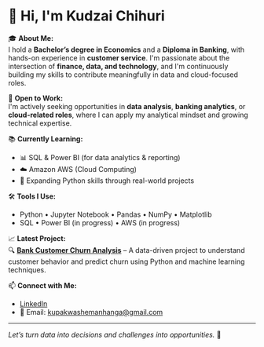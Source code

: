 # 👋 Hi, I'm Kudzai Chihuri

🎓 **About Me:**  
I hold a **Bachelor’s degree in Economics** and a **Diploma in Banking**, with hands-on experience in **customer service**. I'm passionate about the intersection of **finance, data, and technology**, and I'm continuously building my skills to contribute meaningfully in data and cloud-focused roles.

🚀 **Open to Work:**  
I'm actively seeking opportunities in **data analysis**, **banking analytics**, or **cloud-related roles**, where I can apply my analytical mindset and growing technical expertise.

📚 **Currently Learning:**
- 📊 SQL & Power BI (for data analytics & reporting)
- ☁️ Amazon AWS (Cloud Computing)
- 🧪 Expanding Python skills through real-world projects

🛠️ **Tools I Use:**
- Python • Jupyter Notebook • Pandas • NumPy • Matplotlib  
- SQL • Power BI (in progress) • AWS (in progress)

📈 **Latest Project:**  
🔍 **[Bank Customer Churn Analysis](https://github.com/kudzaichihuri/Bank-Customer-Churn-Analysis)** – A data-driven project to understand customer behavior and predict churn using Python and machine learning techniques.

📫 **Connect with Me:**
- [LinkedIn](https://www.linkedin.com/in/kudzaichihuri)
- 📧 Email: kupakwashemanhanga@gmail.com

---

*Let’s turn data into decisions and challenges into opportunities.* 🚀

